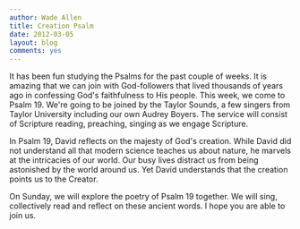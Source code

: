 ```yaml
---
author: Wade Allen
title: Creation Psalm
date: 2012-03-05
layout: blog
comments: yes
---
```


It has been fun studying the Psalms for the past couple of weeks. It is amazing that we can join with God-followers that lived thousands of years ago in confessing God's faithfulness to His people. This week, we come to Psalm 19. We're going to be joined by the Taylor Sounds, a few singers from Taylor University including our own Audrey Boyers. The service will consist of Scripture reading, preaching, singing as we engage Scripture.

In Psalm 19, David reflects on the majesty of God's creation. While David did not understand all that modern science teaches us about nature, he marvels at the intricacies of our world. Our busy lives distract us from being astonished by the world around us. Yet David understands that the creation points us to the Creator.

On Sunday, we will explore the poetry of Psalm 19 together. We will sing, collectively read and reflect on these ancient words. I hope you are able to join us.
